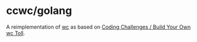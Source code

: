 # ccwc/golang

A reimplementation of [wc](https://en.wikipedia.org/wiki/Wc_(Unix)) as based on [Coding Challenges / Build Your Own wc Toll](https://codingchallenges.fyi/challenges/challenge-wc).
